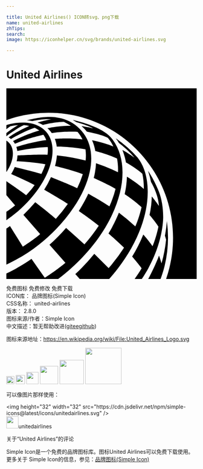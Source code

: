 ```yaml
---

title: United Airlines() ICON转svg、png下载
name: united-airlines
zhTips: 
search: 
image: https://iconhelper.cn/svg/brands/united-airlines.svg

---
```


# United Airlines  <small style="font-size: 60%;font-weight: 100"></small>

<div id="svg" class="svg-wrap">
<svg role="img" viewBox="0 0 24 24" xmlns="http://www.w3.org/2000/svg"><title>United Airlines icon</title><path d="M5.327 3.067c8.654 0 15.695 7.068 15.695 15.754 0 1.762-.298 3.515-.875 5.179H24V0H0v4.003l.019-.007a15.569 15.569 0 0 1 5.308-.929M0 10.534c.975-1.389 1.116-2.983.26-3.761a1.56 1.56 0 0 0-.26-.19zm5.027-5.057c-.863-.99-2.3-1.33-3.969-1.092l-.135.02a7.873 7.873 0 0 0-.386.077C.28 4.542.104 4.6 0 4.64v.5a8.47 8.47 0 0 1 .505-.37c.333-.07.656-.116.968-.136C.99 4.91.434 5.283 0 5.627v.385l.015.009s1.224-.969 2.196-1.386c.234.017.458.05.672.099A14.624 14.624 0 0 0 .284 6.168c.15.088.285.199.303.213.019-.012 1.427-.892 2.977-1.42.21.096.413.216.589.351-1.688.474-3.31 1.321-3.31 1.321.092.106.172.221.242.344l.029-.011c1.727-.74 3.562-1.118 3.562-1.118.143.196.262.416.352.658 0 0-1.647.188-3.765.868.093.292.119.512.119.515 0 0 1.997-.447 3.839-.497.026.296.016.628-.026.969-1.09-.058-3.69.08-3.791.089 0 0-.01.374-.107.726 0 0 1.899.061 3.626.383a8.406 8.406 0 0 1-.507 1.22c-1.15-.346-2.897-.766-3.357-.871a5.64 5.64 0 0 1-.453.88s2.134.93 2.953 1.386h.002v.001c-.356.532-1.06 1.277-1.06 1.277a73.343 73.343 0 0 0-.58-.43L.005 11.685 0 11.68v1.765l1.107 1.292c-.364.294-.736.562-1.107.802v1.053l.041-.026a15.948 15.948 0 0 0 1.492-1.151c3.819-3.323 5.383-7.773 3.495-9.94m4.701.184C7.917 3.221 5.08 3.57 4.234 3.688c-.929.13-1.631.334-1.631.334.207.019.49.056.694.097.15-.036 1.454-.333 2.402-.209h.003c-.697.076-1.647.363-1.746.394h-.002a3.154 3.154 0 0 1 .663.3c.102-.026 1.392-.369 2.623-.393 0 0 .455.202.893.503-1.59-.006-2.907.3-2.942.308.186.165.371.364.537.603 1.744-.262 3.248-.148 3.248-.148s.204.25.296.383a5 5 0 0 1 .327.563c-1.779-.208-3.48-.059-3.482-.059.118.303.197.627.24.968.197-.002 1.704.001 3.623.346.062.44.068.912.02 1.41a25.761 25.761 0 0 0-3.622-.65c-.035.43-.116.877-.242 1.336.192.045 2.317.552 3.506 1.034a12.226 12.226 0 0 1-.707 1.76c-.958-.472-3.307-1.39-3.307-1.39a12.625 12.625 0 0 1-.858 1.588s2.014 1.15 2.984 1.786a18.19 18.19 0 0 1-1.511 1.875c-.704-.63-2.464-1.994-2.597-2.097a25.338 25.338 0 0 1-1.496 1.596l2.112 2.422-.06.053c-.458.38-.95.736-1.366 1.022-.361.245-.66.435-.762.501a302.864 302.864 0 0 1-1.615-2.596c-.152.113-.305.22-.458.326v4.539c.248-.12.497-.244.745-.376a18.882 18.882 0 0 0 3.422-2.19 21.666 21.666 0 0 0 2.125-1.93 18.942 18.942 0 0 0 2.2-2.704c2.329-3.438 2.952-7.023 1.236-9.333m3.701.829a3.523 3.523 0 0 0-.4-.468 4.523 4.523 0 0 0-.4-.344c-1.502-1.133-4.268-1.7-4.268-1.7.264.141.484.285.485.286.013.004 1.128.283 2.117.767 0 0-.9-.204-1.476-.284.238.21.465.45.664.703 0 0 1.835.335 2.64.776 0 0 .386.397.701 1.093-1.257-.51-2.682-.777-2.682-.777.19.424.325.878.408 1.35 0 0 1.566.383 2.742.948.102.559.14 1.136.118 1.72a21.613 21.613 0 0 0-2.77-1.134 9.298 9.298 0 0 1-.287 1.865s1.898.847 2.75 1.362a13.329 13.329 0 0 1-.77 2.201c-1.299-.844-2.673-1.594-2.673-1.594-.346.83-1.195 2.187-1.195 2.187.022.015 1.436.986 2.52 1.847a20.88 20.88 0 0 1-1.807 2.346 304.27 304.27 0 0 0-2.312-2.068 22.358 22.358 0 0 1-2.095 2.12l2.008 2.273c-1.302 1.074-2.601 1.887-2.601 1.887L3.17 21.47s-1.18.897-3.17 1.84V24h6.537c7.297-5.52 9.886-13.415 6.892-17.511M12.967 24c1.704-1.905 3.155-4.147 4.027-6.547.757-2.082 1.169-4.625.5-6.887a6.312 6.312 0 0 0-.155-.45 5.429 5.429 0 0 0-.794-1.415 15.18 15.18 0 0 0-2.749-2.413c.15.191.285.389.402.589 0 0 1.231.913 1.946 1.84-.917-.652-1.436-.917-1.503-.95l-.008-.004c.348.859.453 1.57.453 1.57s1.088.568 2.067 1.416c.136.627.192 1.27.183 1.913-.987-.869-2.13-1.547-2.13-1.547a11.7 11.7 0 0 1-.284 2.204s1.079.683 2.13 1.64c0 0-.302 1.358-.789 2.424a26.291 26.291 0 0 0-2.069-1.726s-.5 1.305-1.312 2.616a61.394 61.394 0 0 1 1.959 1.789 21.41 21.41 0 0 1-1.943 2.57v.001l-1.807-1.798a23.958 23.958 0 0 1-2.392 2.55c.04.046.404.45.553.615zm3.213 0h.902c2.567-3.792 2.696-7.153 2.696-7.797 0-1.216-.204-2.334-.546-3.219 0 0-.532-1.375-1.362-2.6a11.694 11.694 0 0 1 .377 1.413c.163.273.9 1.572.999 3.001v.004s-.52-.729-.907-1.19a12.068 12.068 0 0 1-.28 2.33s.772.894 1.117 1.47c0 0-.235 1.258-.738 2.462-.512-.745-1.166-1.468-1.166-1.468a19.217 19.217 0 0 1-1.406 2.778s.978 1.144 1.192 1.47c-.287.484-.567.905-.878 1.346m3.27 0c.194-.525.369-1.085.512-1.654a15.228 15.228 0 0 0 .28-5.658c-.069.998-.243 1.873-.243 1.873.041.132.114.349.147.482v.001a17.79 17.79 0 0 1-.575 2.995c-.131-.484-.307-.95-.318-.98h-.001c-.353.94-.881 2.05-1.361 2.941Z"/></svg>
</div>
<detail full-name='united-airlines'></detail>

<div class="detail-page">
<p>
<span><span class="badge-success badge">免费图标</span> <span class="badge-success badge">免费修改</span>  <span class="badge-success badge">免费下载</span> </span>
<br/>
<span>
ICON库：
<span class="badge-secondary badge">品牌图标(Simple Icon)</span> 
</span>
<br/>
<span>
CSS名称：
<span class="badge-secondary badge">united-airlines</span> 
</span>

<br/>
<span>
版本：
<span class="badge-secondary badge">2.8.0</span> 
</span>
<br/>
<span>图标来源/作者：<span class="badge-light badge">Simple Icon</span></span> 
<br/>
<span class="zh-detail">中文描述：暂无<span class="help-link"><span>帮助改进</span>(<a href="https://gitee.com/liuwave/icon-helper/edit/master/json/brands/united-airlines.json" target="_blank" rel="noopener noreferrer">gitee</a><a href="https://github.com/liuwave/icon-helper/edit/master/json/brands/united-airlines.json" target="_blank" rel="noopener noreferrer">github</a></span>)</span><br/>
</p>
</div><div class="description description alert alert-light"><p>图标来源地址：<a href="https://en.wikipedia.org/wiki/File:United_Airlines_Logo.svg" target="_blank" rel="noopener noreferrer">https://en.wikipedia.org/wiki/File:United_Airlines_Logo.svg</a></p></div>
<div class="alert alert-dark">
<img height="21" width="21" src="https://cdn.jsdelivr.net/npm/simple-icons@latest/icons/unitedairlines.svg" />
<img height="24" width="24" src="https://cdn.jsdelivr.net/npm/simple-icons@latest/icons/unitedairlines.svg" />
<img height="32" width="32" src="https://cdn.jsdelivr.net/npm/simple-icons@latest/icons/unitedairlines.svg" />
<img height="48" width="48" src="https://cdn.jsdelivr.net/npm/simple-icons@latest/icons/unitedairlines.svg" />
<img height="64" width="64" src="https://cdn.jsdelivr.net/npm/simple-icons@latest/icons/unitedairlines.svg" />
<img height="96" width="96" src="https://cdn.jsdelivr.net/npm/simple-icons@latest/icons/unitedairlines.svg" />

</div>
<div>
  <p>可以像图片那样使用：    
  </p>
  <div class="alert alert-primary" style="font-size: 14px">
    &lt;img height="32" width="32" src="https://cdn.jsdelivr.net/npm/simple-icons@latest/icons/unitedairlines.svg" /&gt;
    <copy-btn content='<img height="32" width="32" src="https://cdn.jsdelivr.net/npm/simple-icons@latest/icons/unitedairlines.svg" />'></copy-btn>
  </div>
  <div class="alert alert-secondary">
    <img height="32" width="32" src="https://cdn.jsdelivr.net/npm/simple-icons@latest/icons/unitedairlines.svg" />unitedairlines
    <copy-btn content="unitedairlines" btn-title="复制图标名称"></copy-btn>
  </div>
</div>

<Vssue title="关于“United Airlines”的评论" >关于“United Airlines”的评论</Vssue>


<div><p>Simple Icon是一个免费的品牌图标库。图标United Airlines可以免费下载使用。更多关于  Simple Icon的信息，参见：<a target="_blank" href="https://iconhelper.cn/brands.html">品牌图标(Simple Icon)</a>
</p></div>
